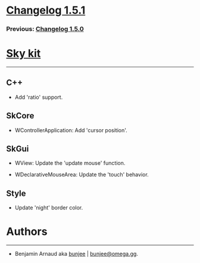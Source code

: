 # [Changelog 1.5.1](http://omega.gg/Sky/changes/1.5.1.html)

### Previous: [Changelog 1.5.0](1.5.0.html)

# [Sky kit](http://omega.gg/Sky)
---

## C++

- Add 'ratio' support.


## SkCore

- WControllerApplication: Add 'cursor position'.


## SkGui

- WView: Update the 'update mouse' function.

- WDeclarativeMouseArea: Update the 'touch' behavior.


## Style

- Update 'night' border color.


# Authors
---

- Benjamin Arnaud aka [bunjee](http://bunjee.me) | <bunjee@omega.gg>.
